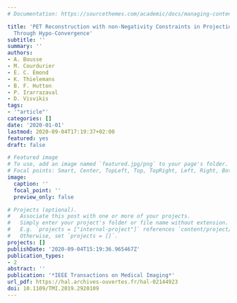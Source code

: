 ```yaml
---
# Documentation: https://sourcethemes.com/academic/docs/managing-content/

title: 'PET Reconstruction with non-Negativity Constraints in Projection Space: Optimization
  Through Hypo-Convergence'
subtitle: ''
summary: ''
authors:
- A. Bousse
- M. Courdurier
- É. C. Émond
- K. Thielemans
- B. F. Hutton
- P. Irarrazaval
- D. Visvikis
tags:
- '"article"'
categories: []
date: '2020-01-01'
lastmod: 2020-09-04T17:19:37+02:00
featured: yes
draft: false

# Featured image
# To use, add an image named `featured.jpg/png` to your page's folder.
# Focal points: Smart, Center, TopLeft, Top, TopRight, Left, Right, BottomLeft, Bottom, BottomRight.
image:
  caption: ''
  focal_point: ''
  preview_only: false

# Projects (optional).
#   Associate this post with one or more of your projects.
#   Simply enter your project's folder or file name without extension.
#   E.g. `projects = ["internal-project"]` references `content/project/deep-learning/index.md`.
#   Otherwise, set `projects = []`.
projects: []
publishDate: '2020-09-04T15:19:36.965467Z'
publication_types:
- 2
abstract: ''
publication: '*IEEE Transactions on Medical Imaging*'
url_pdf: https://hal.archives-ouvertes.fr/hal-02144923
doi: 10.1109/TMI.2019.2920109
---
```

